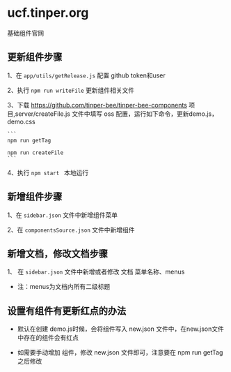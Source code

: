 # ucf.tinper.org

基础组件官网


## 更新组件步骤

1、在 `app/utils/getRelease.js` 配置 github token和user

2、执行 `npm run writeFile` 更新组件相关文件

3、下载 https://github.com/tinper-bee/tinper-bee-components 项目,server/createFile.js 文件中填写 oss 配置，运行如下命令，更新demo.js，demo.css

    ```
    npm run getTag 

    npm run createFile 
    ```

4、执行 `npm start ` 本地运行




## 新增组件步骤

1、在 `sidebar.json` 文件中新增组件菜单

2、在 `componentsSource.json` 文件中新增组件


## 新增文档，修改文档步骤

1、 在 `sidebar.json` 文件中新增或者修改 文档 菜单名称、menus

- 注：menus为文档内所有二级标题


## 设置有组件有更新红点的办法

- 默认在创建 demo.js时候，会将组件写入 new.json 文件中，在new.json文件中存在的组件会有红点

- 如需要手动增加 组件，修改 new.json 文件即可，注意要在 npm run getTag 之后修改
